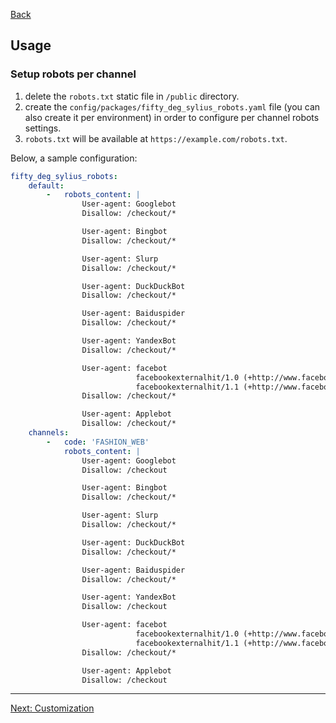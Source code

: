 <a href="../README.md" target="_blank">Back</a>

## Usage
  
### Setup robots per channel
1. delete the `robots.txt` static file in `/public` directory.
2. create the `config/packages/fifty_deg_sylius_robots.yaml` file (you can also create it per environment) in order to configure per channel robots settings.  
3.  `robots.txt` will be available at `https://example.com/robots.txt`.  
  
Below, a sample configuration:  

```yaml
fifty_deg_sylius_robots:
    default:
        -   robots_content: | 
                User-agent: Googlebot
                Disallow: /checkout/*

                User-agent: Bingbot
                Disallow: /checkout/*

                User-agent: Slurp
                Disallow: /checkout/*

                User-agent: DuckDuckBot
                Disallow: /checkout/*

                User-agent: Baiduspider
                Disallow: /checkout/*

                User-agent: YandexBot
                Disallow: /checkout/*

                User-agent: facebot
                            facebookexternalhit/1.0 (+http://www.facebook.com/externalhit_uatext.php)
                            facebookexternalhit/1.1 (+http://www.facebook.com/externalhit_uatext.php)
                Disallow: /checkout/*

                User-agent: Applebot
                Disallow: /checkout/*
    channels:
        -   code: 'FASHION_WEB'
            robots_content: | 
                User-agent: Googlebot
                Disallow: /checkout

                User-agent: Bingbot
                Disallow: /checkout/*

                User-agent: Slurp
                Disallow: /checkout/*

                User-agent: DuckDuckBot
                Disallow: /checkout/*

                User-agent: Baiduspider
                Disallow: /checkout/*

                User-agent: YandexBot
                Disallow: /checkout

                User-agent: facebot
                            facebookexternalhit/1.0 (+http://www.facebook.com/externalhit_uatext.php)
                            facebookexternalhit/1.1 (+http://www.facebook.com/externalhit_uatext.php)
                Disallow: /checkout/*

                User-agent: Applebot
                Disallow: /checkout
```

---

<a href="./customization.md" target="_blank">Next: Customization</a>
